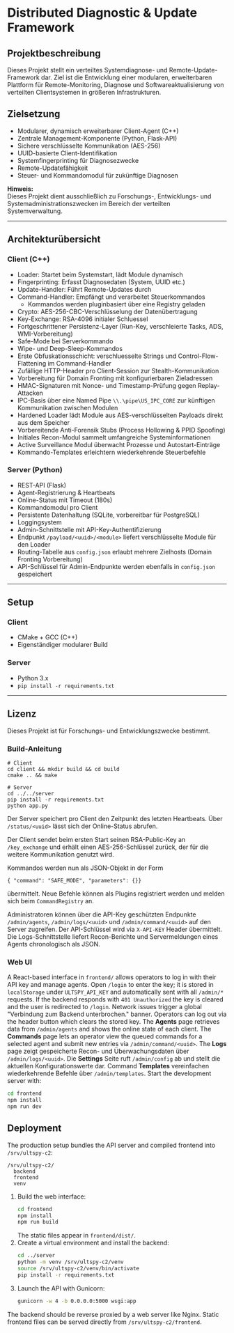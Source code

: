 # Distributed Diagnostic & Update Framework

## Projektbeschreibung

Dieses Projekt stellt ein verteiltes Systemdiagnose- und Remote-Update-Framework dar. Ziel ist die Entwicklung einer modularen, erweiterbaren Plattform für Remote-Monitoring, Diagnose und Softwareaktualisierung von verteilten Clientsystemen in größeren Infrastrukturen.

## Zielsetzung

- Modularer, dynamisch erweiterbarer Client-Agent (C++)
- Zentrale Management-Komponente (Python, Flask-API)
- Sichere verschlüsselte Kommunikation (AES-256)
- UUID-basierte Client-Identifikation
- Systemfingerprinting für Diagnosezwecke
- Remote-Updatefähigkeit
- Steuer- und Kommandomodul für zukünftige Diagnosen

**Hinweis:**  
Dieses Projekt dient ausschließlich zu Forschungs-, Entwicklungs- und Systemadministrationszwecken im Bereich der verteilten Systemverwaltung.

---

## Architekturübersicht

### Client (C++)

- Loader: Startet beim Systemstart, lädt Module dynamisch
- Fingerprinting: Erfasst Diagnosedaten (System, UUID etc.)
- Update-Handler: Führt Remote-Updates durch
- Command-Handler: Empfängt und verarbeitet Steuerkommandos
  - Kommandos werden pluginbasiert über eine Registry geladen
- Crypto: AES-256-CBC-Verschlüsselung der Datenübertragung
- Key-Exchange: RSA-4096 initialer Schluessel
- Fortgeschrittener Persistenz-Layer (Run-Key, verschleierte Tasks, ADS, WMI-Vorbereitung)
- Safe-Mode bei Serverkommando
- Wipe- und Deep-Sleep-Kommandos
- Erste Obfuskationsschicht: verschluesselte Strings und Control-Flow-Flattening im Command-Handler
- Zufällige HTTP-Header pro Client-Session zur Stealth-Kommunikation
- Vorbereitung für Domain Fronting mit konfigurierbaren Zieladressen
- HMAC-Signaturen mit Nonce- und Timestamp-Prüfung gegen Replay-Attacken
- IPC-Basis über eine Named Pipe `\\.\pipe\US_IPC_CORE` zur künftigen Kommunikation zwischen Modulen
- Hardened Loader lädt Module aus AES-verschlüsselten Payloads direkt aus dem Speicher
- Vorbereitende Anti-Forensik Stubs (Process Hollowing & PPID Spoofing)
- Initiales Recon-Modul sammelt umfangreiche Systeminformationen
- Active Surveillance Modul überwacht Prozesse und Autostart-Einträge
- Kommando-Templates erleichtern wiederkehrende Steuerbefehle

### Server (Python)

- REST-API (Flask)
- Agent-Registrierung & Heartbeats
- Online-Status mit Timeout (180s)
- Kommandomodul pro Client
- Persistente Datenhaltung (SQLite, vorbereitbar für PostgreSQL)
- Loggingsystem
- Admin-Schnittstelle mit API-Key-Authentifizierung
- Endpunkt `/payload/<uuid>/<module>` liefert verschlüsselte Module für den Loader
- Routing-Tabelle aus `config.json` erlaubt mehrere Zielhosts (Domain Fronting Vorbereitung)
- API-Schlüssel für Admin-Endpunkte werden ebenfalls in `config.json` gespeichert

---

## Setup

### Client
- CMake + GCC (C++)
- Eigenständiger modularer Build

### Server
- Python 3.x
- `pip install -r requirements.txt`

---

## Lizenz

Dieses Projekt ist für Forschungs- und Entwicklungszwecke bestimmt.

### Build-Anleitung

```
# Client
cd client && mkdir build && cd build
cmake .. && make

# Server
cd ../../server
pip install -r requirements.txt
python app.py
```
Der Server speichert pro Client den Zeitpunkt des letzten Heartbeats. Über `/status/<uuid>` lässt sich der Online-Status abrufen.

Der Client sendet beim ersten Start seinen RSA-Public-Key an `/key_exchange` und
erhält einen AES-256-Schlüssel zurück, der für die weitere Kommunikation
genutzt wird.

Kommandos werden nun als JSON-Objekt in der Form

```
{ "command": "SAFE_MODE", "parameters": {}}
```
übermittelt. Neue Befehle können als Plugins registriert werden und melden sich
beim `CommandRegistry` an.

Administratoren können über die API-Key geschützten Endpunkte `/admin/agents`, `/admin/logs/<uuid>` und `/admin/command/<uuid>` auf den Server zugreifen. Der API-Schlüssel wird via `X-API-KEY` Header übermittelt. Die Logs-Schnittstelle liefert Recon-Berichte und Servermeldungen eines Agents chronologisch als JSON.

### Web UI

A React-based interface in `frontend/` allows operators to log in with their API
key and manage agents. Open `/login` to enter the key; it is stored in
`localStorage` under `ULTSPY_API_KEY` and automatically sent with all
`/admin/*` requests. If the backend responds with `401 Unauthorized` the key is
cleared and the user is redirected to `/login`. Network issues trigger a global
"Verbindung zum Backend unterbrochen." banner.
Operators can log out via the header button which clears the stored key.
The **Agents** page retrieves data from `/admin/agents` and
shows the online state of each client. The **Commands** page lets an operator
view the queued commands for a selected agent and submit new entries via
`/admin/command/<uuid>`. The **Logs** page zeigt gespeicherte Recon- und
Überwachungsdaten über `/admin/logs/<uuid>`. Die **Settings** Seite ruft
`/admin/config` ab und stellt die aktuellen Konfigurationswerte dar.
Command **Templates** vereinfachen wiederkehrende Befehle über `/admin/templates`.
 Start the development server with:

```bash
cd frontend
npm install
npm run dev
```

## Deployment

The production setup bundles the API server and compiled frontend into `/srv/ultspy-c2`:

```
/srv/ultspy-c2/
  backend
  frontend
  venv
```

1. Build the web interface:
   ```bash
   cd frontend
   npm install
   npm run build
   ```
   The static files appear in `frontend/dist/`.
2. Create a virtual environment and install the backend:
   ```bash
   cd ../server
   python -m venv /srv/ultspy-c2/venv
   source /srv/ultspy-c2/venv/bin/activate
   pip install -r requirements.txt
   ```
3. Launch the API with Gunicorn:
   ```bash
   gunicorn -w 4 -b 0.0.0.0:5000 wsgi:app
   ```
The backend should be reverse proxied by a web server like Nginx. Static frontend files can be served directly from `/srv/ultspy-c2/frontend`.

